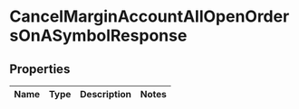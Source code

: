 

# CancelMarginAccountAllOpenOrdersOnASymbolResponse


## Properties

| Name | Type | Description | Notes |
|------------ | ------------- | ------------- | -------------|



